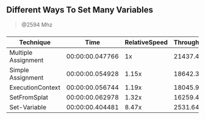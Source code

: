 
Different Ways To Set Many Variables
------------------------------------
> @2594 Mhz


### 


|Technique          |Time           |RelativeSpeed|Throughput|
|-------------------|---------------|-------------|----------|
|Multiple Assignment|00:00:00.047766|1x           |21437.44/s|
|Simple Assignment  |00:00:00.054928|1.15x        |18642.35/s|
|ExecutionContext   |00:00:00.056744|1.19x        |18045.96/s|
|SetFromSplat       |00:00:00.062978|1.32x        |16259.47/s|
|Set-Variable       |00:00:00.404481|8.47x        |2531.64/s |




